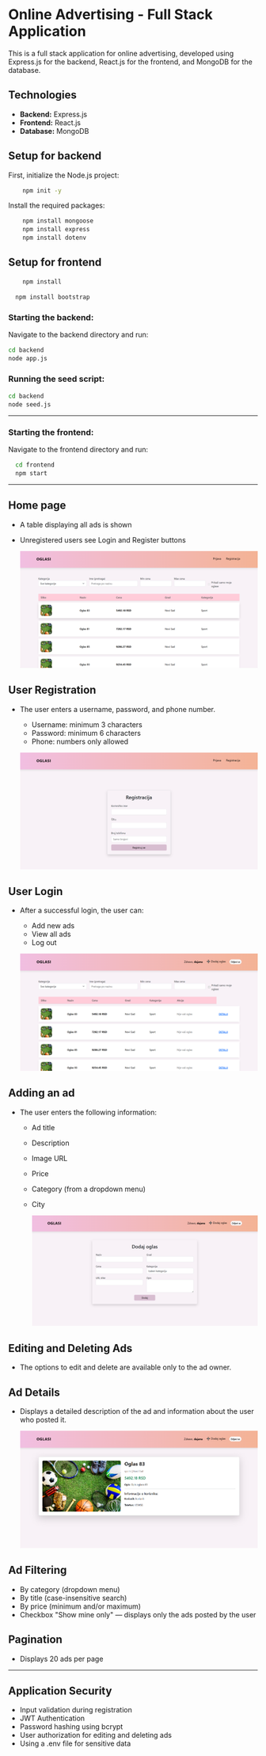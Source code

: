 #  Online Advertising - Full Stack Application

This is a full stack application for online advertising, developed using Express.js for the backend, React.js for the frontend, and MongoDB for the database.

## Technologies

- **Backend:** Express.js
- **Frontend:** React.js
- **Database:** MongoDB

## Setup for backend

   First, initialize the Node.js project:
   
   ```bash
       npm init -y
   ```
  Install the required packages:
  
 ```bash
     npm install mongoose
     npm install express
     npm install dotenv
   ```
##  Setup for frontend

```bash
    npm install
  ```
  ```bash
    npm install bootstrap
  ```

### Starting the backend:
 Navigate to the backend directory and run:
  ```bash
  cd backend
  node app.js
  ```
### Running the seed script:

```bash
cd backend
node seed.js
```

---

### Starting the frontend:

 Navigate to the frontend directory and run:
   ```bash
     cd frontend
     npm start
  ```
---

## Home page

- A table displaying all ads is shown
- Unregistered users see Login and Register buttons

   ![Oglasi](https://github.com/DajanaRadovic/OnlineOglasavanje/blob/main/Oglasi/screenshots/oglasi.png)

## User Registration

   - The user enters a username, password, and phone number.
     
      - Username: minimum 3 characters
      - Password: minimum 6 characters
      - Phone: numbers only allowed

     ![Početna stranica](https://github.com/DajanaRadovic/OnlineOglasavanje/blob/main/Oglasi/screenshots/registracija.png)

## User Login

- After a successful login, the user can:
  - Add new ads
  - View all ads
  - Log out

  ![Nakon prijave](https://github.com/DajanaRadovic/OnlineOglasavanje/blob/main/Oglasi/screenshots/nakonLogovanja.png)

## Adding an ad

- The user enters the following information:
  - Ad title
  - Description
  - Image URL
  - Price
  - Category (from a dropdown menu)
  - City

     ![Oglasi](https://github.com/DajanaRadovic/OnlineOglasavanje/blob/main/Oglasi/screenshots/dodavanje.png)

##  Editing and Deleting Ads

- The options to edit and delete are available only to the ad owner.

##  Ad Details

- Displays a detailed description of the ad and information about the user who posted it.

  ![Detalji](https://github.com/DajanaRadovic/OnlineOglasavanje/blob/main/Oglasi/screenshots/detalji.png)

##  Ad Filtering

- By category (dropdown menu)
- By title (case-insensitive search)
- By price (minimum and/or maximum)
- Checkbox "Show mine only" — displays only the ads posted by the user

##  Pagination

- Displays 20 ads per page

---
## Application Security

- Input validation during registration
- JWT Authentication
- Password hashing using bcrypt
- User authorization for editing and deleting ads
- Using a .env file for sensitive data





